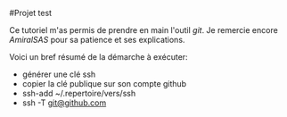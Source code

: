 #Projet test

Ce tutoriel m'as permis de prendre en main l'outil _git_. Je remercie encore _AmiralSAS_ pour sa patience et ses explications.

Voici un bref résumé de la démarche à exécuter:
* générer une clé ssh
* copier la clé publique sur son compte github
* ssh-add ~/.repertoire/vers/ssh
* ssh -T git@github.com
